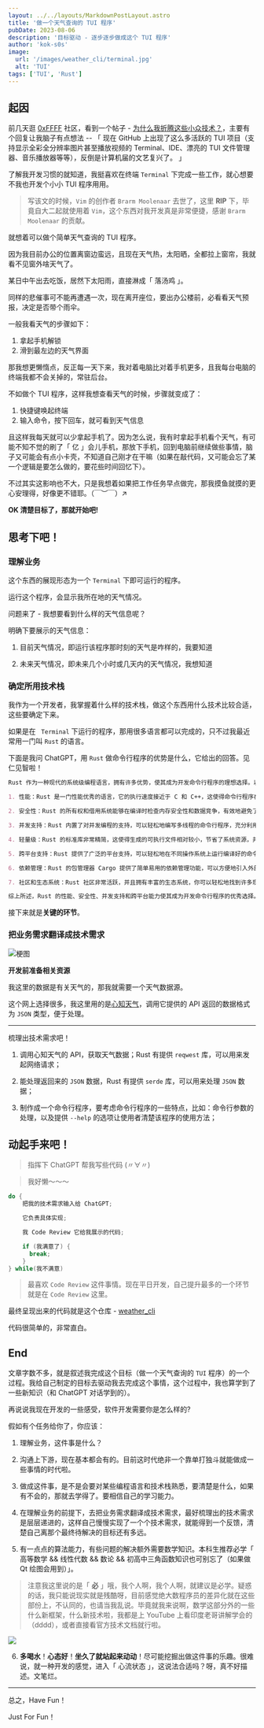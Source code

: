 ```yaml
---
layout: ../../layouts/MarkdownPostLayout.astro
title: '做一个天气查询的 TUI 程序'
pubDate: 2023-08-06
description: '目标驱动 - 逐步逐步做成这个 TUI 程序'
author: 'kok-s0s'
image:
  url: '/images/weather_cli/terminal.jpg'
  alt: 'TUI'
tags: ['TUI', 'Rust']
---
```


## 起因

前几天逛 [0xFFFF](https://0xffff.one/d/1595-wei-shen-me-wo-zhe-teng-zhei-xie/7) 社区，看到一个帖子 - [为什么我折腾这些小众技术？](https://0xffff.one/d/1595-wei-shen-me-wo-zhe-teng-zhei-xie/7)，主要有个回复让我脑子有点想法 -- 「 现在 GitHub 上出现了这么多活跃的 TUI 项目（支持显示全彩全分辨率图片甚至播放视频的 Terminal、IDE、漂亮的 TUI 文件管理器、音乐播放器等等），反倒是计算机届的文艺复兴了。 」

了解我开发习惯的就知道，我挺喜欢在终端 `Terminal` 下完成一些工作，就心想要不我也开发个小小 TUI 程序用用。

> 写该文的时候，`Vim` 的创作者 `Brarm Moolenaar` 去世了，这里 **RIP** 下，毕竟自大二起就使用着 `Vim`，这个东西对我开发真是非常便捷，感谢 `Brarm Moolenaar` 的贡献。

就想着可以做个简单天气查询的 TUI 程序。

因为我目前办公的位置离窗边蛮远，且现在天气热，太阳晒，全都拉上窗帘，我就看不见窗外啥天气了。

某日中午出去吃饭，居然下太阳雨，直接淋成「 落汤鸡 」。

同样的悲催事可不能再遭遇一次，现在离开座位，要出办公楼前，必看看天气预报，决定是否带个雨伞。

一般我看天气的步骤如下：

1. 拿起手机解锁
2. 滑到最左边的天气界面

那我想更懒惰点，反正每一天下来，我对着电脑比对着手机更多，且我每台电脑的终端我都不会关掉的，常驻后台。

不如做个 TUI 程序，这样我想查看天气的时候，步骤就变成了：

1. 快捷键唤起终端
2. 输入命令，按下回车，就可看到天气信息

且这样我每天就可以少拿起手机了。因为怎么说，我有时拿起手机看个天气，有可能不知不觉的刷了「 亿 」会儿手机，那放下手机，回到电脑前继续做些事情，脑子又可能会有点小卡壳，不知道自己刚才在干嘛（如果在敲代码，又可能会忘了某一个逻辑是要怎么做的，要花些时间回忆下）。

不过其实这影响也不大，只是我想着如果把工作任务早点做完，那我摸鱼就摸的更心安理得，好像更不错耶。（￣︶￣）↗

**OK 清楚目标了，那就开始吧!**

## 思考下吧！

### 理解业务

这个东西的展现形态为一个 `Terminal` 下即可运行的程序。

运行这个程序，会显示我所在地的天气情况。

问题来了 - 我想要看到什么样的天气信息呢？

明确下要展示的天气信息：

1. 目前天气情况，即运行该程序那时刻的天气是咋样的，我要知道

2. 未来天气情况，即未来几个小时或几天内的天气情况，我想知道

### 确定所用技术栈

我作为一个开发者，我掌握着什么样的技术栈，做这个东西用什么技术比较合适，这些要确定下来。

如果是在 ` Terminal` 下运行的程序，那用很多语言都可以完成的，只不过我最近常用一门叫 `Rust` 的语言。

下面是我问 ChatGPT，用 `Rust` 做命令行程序的优势是什么，它给出的回答。见仁见智啦！

```markdown
Rust 作为一种现代的系统级编程语言，拥有许多优势，使其成为开发命令行程序的理想选择。以下是 Rust 在开发命令行程序方面的一些优势：

1. 性能：Rust 是一门性能优秀的语言，它的执行速度接近于 C 和 C++，这使得命令行程序在处理大规模数据和复杂计算时表现出色。

2. 安全性：Rust 的所有权和借用系统能够在编译时检查内存安全性和数据竞争，有效地避免了许多常见的运行时错误和安全漏洞，使得命令行程序更加健壮和安全。

3. 并发支持：Rust 内置了对并发编程的支持，可以轻松地编写多线程的命令行程序，充分利用现代多核处理器的性能优势。

4. 轻量级：Rust 的标准库非常精简，这使得生成的可执行文件相对较小，节省了系统资源，并且适合用于开发轻量级的命令行工具。

5. 跨平台支持：Rust 提供了广泛的平台支持，可以轻松地在不同操作系统上运行编译好的命令行程序，这为开发跨平台工具提供了便利。

6. 依赖管理：Rust 的包管理器 Cargo 提供了简单易用的依赖管理功能，可以方便地引入外部库和工具，加速开发过程。

7. 社区和生态系统：Rust 社区非常活跃，并且拥有丰富的生态系统，你可以轻松地找到许多现成的库和工具，以及丰富的文档和教程，帮助你更高效地开发命令行程序。

综上所述，Rust 的性能、安全性、并发支持和跨平台能力使其成为开发命令行程序的优秀选择。无论是开发简单的工具还是复杂的命令行应用，Rust 都能够提供高效、安全和可靠的解决方案。
```

接下来就是**关键的环节**。

### 把业务需求翻译成技术需求

![梗图](/images/weather_cli/funny.jpg)

**开发前准备相关资源**

我这里的数据是有关天气的，那我就需要一个天气数据源。

这个网上选择很多，我这里用的是[心知天气](https://www.seniverse.com)，调用它提供的 API 返回的数据格式为 `JSON` 类型，便于处理。

---

梳理出技术需求吧！

1. 调用心知天气的 API，获取天气数据；Rust 有提供 `reqwest` 库，可以用来发起网络请求；

2. 能处理返回来的 `JSON` 数据，Rust 有提供 `serde` 库，可以用来处理 `JSON` 数据；

3. 制作成一个命令行程序，要考虑命令行程序的一些特点，比如：命令行参数的处理，以及提供 `--help` 的选项让使用者清楚该程序的使用方法；

## 动起手来吧！

> 指挥下 ChatGPT 帮我写些代码 (〃∀〃)

> 我好懒～～～

```c++
do {
    把我的技术需求输入给 ChatGPT;

    它负责具体实现;

    我 Code Review 它给我展示的代码;

    if (我满意了) {
      break;
    }
} while(我不满意)
```

> 最喜欢 `Code Review` 这件事情。现在平日开发，自己提升最多的一个环节就是在 `Code Review` 这里。

最终呈现出来的代码就是这个仓库 - [weather_cli](https://github.com/kok-s0s/weather_cli)

代码很简单的，非常直白。

## End

文章字数不多，就是叙述我完成这个目标（做一个天气查询的 `TUI` 程序）的一个过程。我给自己制定的目标去驱动我去完成这个事情，这个过程中，我也算学到了一些新知识（和 ChatGPT 对话学到的）。

再说说我现在开发的一些感受，软件开发需要你是怎么样的?

假如有个任务给你了，你应该：

1. 理解业务，这件事是什么？

2. 沟通上下游，现在基本都会有的。目前这时代绝非一个靠单打独斗就能做成一些事情的时代啦。

3. 做成这件事，是不是会要对某些编程语言和技术栈熟悉，要清楚是什么，如果有不会的，那就去学得了。要相信自己的学习能力。

4. 在理解业务的前提下，去把业务需求翻译成技术需求，最好梳理出的技术需求是层层递进的，这样自己慢慢实现了一个个技术需求，就能得到一个反馈，清楚自己离那个最终待解决的目标还有多远。

5. 有一点点的算法能力，有些问题的解决额外需要数学知识。本科生推荐必学「 高等数学 && 线性代数 && 数论 && 初高中三角函数知识也可别忘了（如果做 Qt 绘图会用到）」。

> 注意我这里说的是「 **必** 」哦，我个人啊，我个人啊，就建议是必学。疑惑的话，我只能说现实就是残酷呀，目前感觉绝大数程序员的差异化就在这些部份上，不认同的，也请当我乱说。毕竟就我来说啊，数学这部分外的一些什么新框架，什么新技术啦，我都是上 YouTube 上看印度老哥讲解学会的（dddd），或者直接看官方技术文档就行啦。

![](/images/weather_cli/indian.jpg)

6. **多喝水**！**心态好**！**坐久了就站起来动动**！尽可能挖掘出做这件事的乐趣。很难说，就一种开发的感觉，进入「 心流状态 」，这说法合适吗？呀，真不好描述。文笔烂。

---

总之，Have Fun！

Just For Fun！
